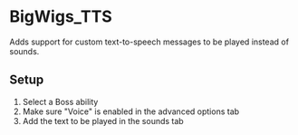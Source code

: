 # BigWigs_TTS

Adds support for custom text-to-speech messages to be played instead of sounds.

## Setup

1. Select a Boss ability
2. Make sure "Voice" is enabled in the advanced options tab
3. Add the text to be played in the sounds tab
